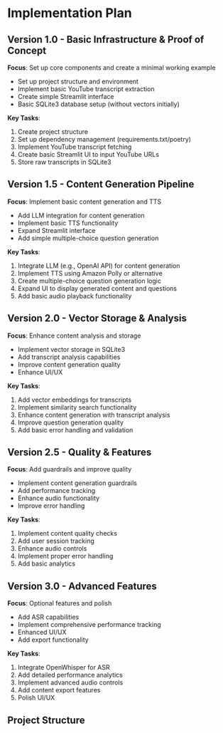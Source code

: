 # Implementation Plan

## Version 1.0 - Basic Infrastructure & Proof of Concept
**Focus**: Set up core components and create a minimal working example
- Set up project structure and environment
- Implement basic YouTube transcript extraction
- Create simple Streamlit interface
- Basic SQLite3 database setup (without vectors initially)

**Key Tasks**:
1. Create project structure
2. Set up dependency management (requirements.txt/poetry)
3. Implement YouTube transcript fetching
4. Create basic Streamlit UI to input YouTube URLs
5. Store raw transcripts in SQLite3

## Version 1.5 - Content Generation Pipeline
**Focus**: Implement basic content generation and TTS
- Add LLM integration for content generation
- Implement basic TTS functionality
- Expand Streamlit interface
- Add simple multiple-choice question generation

**Key Tasks**:
1. Integrate LLM (e.g., OpenAI API) for content generation
2. Implement TTS using Amazon Polly or alternative
3. Create multiple-choice question generation logic
4. Expand UI to display generated content and questions
5. Add basic audio playback functionality

## Version 2.0 - Vector Storage & Analysis
**Focus**: Enhance content analysis and storage
- Implement vector storage in SQLite3
- Add transcript analysis capabilities
- Improve content generation quality
- Enhance UI/UX

**Key Tasks**:
1. Add vector embeddings for transcripts
2. Implement similarity search functionality
3. Enhance content generation with transcript analysis
4. Improve question generation quality
5. Add basic error handling and validation

## Version 2.5 - Quality & Features
**Focus**: Add guardrails and improve quality
- Implement content generation guardrails
- Add performance tracking
- Enhance audio functionality
- Improve error handling

**Key Tasks**:
1. Implement content quality checks
2. Add user session tracking
3. Enhance audio controls
4. Implement proper error handling
5. Add basic analytics

## Version 3.0 - Advanced Features
**Focus**: Optional features and polish
- Add ASR capabilities
- Implement comprehensive performance tracking
- Enhanced UI/UX
- Add export functionality

**Key Tasks**:
1. Integrate OpenWhisper for ASR
2. Add detailed performance analytics
3. Implement advanced audio controls
4. Add content export features
5. Polish UI/UX

## Project Structure 